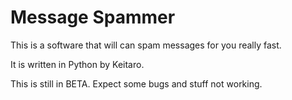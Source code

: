 # Message Spammer
This is a software that will can spam messages for you really fast.

It is written in Python by Keitaro.

This is still in BETA. Expect some bugs and stuff not working.
